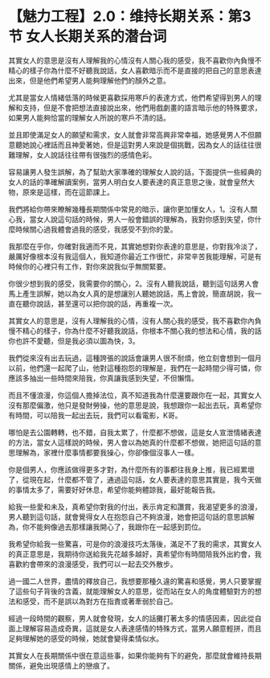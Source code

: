 # 【魅力工程】2.0：维持长期关系：第3节 女人长期关系的潜台词

其實女人的意思是沒有人理解我的心情沒有人關心我的感受，我不喜歡你內負慢不精心的樣子你為什麼不好聽我說話，女人喜歡暗示而不是直接的把自己的意思表達出來，但是他們希望男人能夠理解他們的顏外之意。

尤其是當女人情緒低落的時候更喜歡採用寒戶的表達方式，他們希望得到男人的理解和支持，但是不會把想法直接說出來，他們用戲劇畫的語言暗示他的特殊要求，如果男人能夠恰當的理解女人所說的寒戶不清的話。

並且即使滿足女人的願望和需求，女人就會非常高興非常幸福，她感覺男人不但願意聽她說心裡話而且神愛著她，但是這對男人來說是個挑戰，因為女人的話往往很難理解，女人說話往往帶有很強烈的感情色彩。

容易讓男人發生誤解，為了幫助大家準確的理解女人說的話，下面提供一些經典的女人的話的準確解讀案例，當男人明白女人要表達的真正意思之後，就會皇然大物，原來是這樣，而在這節課上。

我們將給你帶來瞭解幾種長期關係中常見的暗示，讓你更加懂女人，1。沒有人關心我，當女人說這句話的時候，男人一般會錯誤的理解為，我對你感到失望，你什麼時候關心過我體會過我的感受，我感受不到你的愛。

我那麼在乎你，你確對我適而不見，其實她想對你表達的意思是，你對我冷淡了，嚴厲好像根本沒有我這個人，我知道你最近工作很忙，非常辛苦我能理解，可是有時候你的心裡只有工作，對你來說我似乎無關緊要。

你很少想到我的感受，我需要你的關心，2。沒有人聽我說話，聽到這句話男人會馬上產生誤解，她以為女人真的是想讓別人聽她說話，馬上會說，簡直胡說，我一直在聽你說話，甚至還可以把你說的話，再重複一次。

其實女人的意思是，沒有人理解我的心情，沒有人關心我的感受，我不喜歡你內負慢不精心的樣子，你為什麼不好聽我說話，你根本不關心我的想法和心情，我的話你也許不愛聽，但是我必須以圖為快，3。

我們從來沒有出去玩過，這種誇張的說話會讓男人很不耐煩，他立刻會想到一個月以前，他們還一起爬了山，他對這種抱怨的理解是，我們在一起時間少得可憐，你應該多抽出一些時間來陪我，你真讓我感到失望，不但懶惰。

而且不懂浪漫，你這個人擔掉法位，真不知道我為什麼還要跟你在一起，其實女人沒有那麼偏激，他只是發財勞操，他的意思是說，我想跟你一起出去玩，真希望你有時間，可以陪我一起出去玩，我們可以看電影，K哥。

哪怕是去公園轉轉，也不錯，自我太累了，什麼都不想做，這是女人宣泄情緒表達的方法，當女人這樣說的時候，男人會以為她真的什麼都不想做，她把這句話的意思理解為，家裡什麼事情都要我操心，你卻像個沒事人一樣。

你是個男人，你應該做得更多才對，為什麼所有的事都往我身上推，我已經累壞了，從現在起，什麼都不管了，通過這句話，女人要表達的意思其實是，我今天做的事情太多了，需要好好休息，希望你能夠體諒我，最好能報告我。

給我一些愛和未及，真希望你對我的付出，表示肯定和讚賞，我渴望更多的浪漫，男人聽到這句話，就會覺得女人在抱怨自己不夠浪漫，她會把這句話的意思誤解為，你不能夠像過去那樣讓我開心了，我跟你在一起感到罰位。

我希望你給我一些驚喜，可是你的浪漫技巧太落後，滿足不了我的需求，其實女人的真正意思是，我期待你送給我先花越多越好，真希望你有時間陪我外出約會，我喜歡約會帶來的浪漫感受，我們可以一起去交外散步。

過一國二人世界，盡情的釋放自己，我想要那種久違的驚喜和感覺，男人只要掌握了這些句子背後的含義，就能理解女人的意思，從而站在女人的角度體驗對方的想法和感受，而不是誤以為對方在指責或著牽弱於自己。

經過一段時間的觀察，男人就會發現，女人的話攤打著太多的情感因素，因此從自面上理解容易造成奇異，這就是女人表達感情的特殊方式，當男人願意輕拼，而且足夠理解她的感受的時候，她就會變得柔情似水。

其實女人在長期關係中很在意這些事，如果你能夠有下的避免，那麼就會維持長期關係，避免出現感情上的戀痕了。